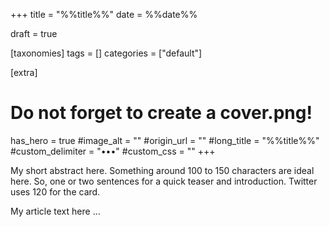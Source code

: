+++
title = "%%title%%"
date = %%date%%

draft = true

[taxonomies]
tags = []
categories = ["default"]

[extra]
# Do not forget to create a cover.png!
has_hero = true
#image_alt = ""
#origin_url = ""
#long_title = "%%title%%"
#custom_delimiter = "•••"
#custom_css = ""
+++

My short abstract here. Something around 100 to 150 characters are ideal here.
So, one or two sentences for a quick teaser and introduction.
Twitter uses 120 for the card.

<!-- more -->

My article text here …
